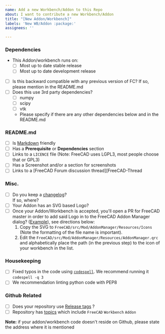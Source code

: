 ```yaml
---
name: Add a new Workbench/Addon to this Repo
about: I want to contribute a new Workbench/Addon
title: "[New Addon/Workbench]"
labels: 'New WB/Addon :package:'
assignees: ''

---
```


### Dependencies
- This Addon/workbench runs on:  
  - [ ] Most up to date stable release
  - [ ] Most up to date development release
- [ ] Is this backward compatible with any previous version of FC? If so, please mention in the README.md
- [ ] Does this use 3rd party dependencies?  
  - [ ] numpy
  - [ ] scipy
  - [ ] vtk 
  - Please specify if there are any other dependencies below and in the README.md

### README.md
- [ ] Is [Markdown][Markdown-link] friendly
- [ ] Has a **Prerequisite** or **Dependencies** section
- [ ] Links to a ``LICENCE`` file (Note: FreeCAD uses LGPL3, most people choose that or GPL3)
- [ ] Has a Screenshot and/or a section for screenshots
- [ ] Links to a [FreeCAD Forum discussion thread][FreeCAD-Thread  

### Misc.
- [ ] Do you keep a [changelog][Changelog]?  
  If so, where?  
- [ ] Your Addon has an SVG based Logo?
- [ ] Once your Addon/Workbench is accepted, you'll open a PR for FreeCAD master in order to add said Logo in to the FreeCAD Addon Manager dialog? ([Example][Add-Icons-to-Master]), see directions below:   
  1. Copy the SVG to `FreeCAD/src/Mod/AddonManager/Resources/Icons` (Note the formatting of the file name is important).
  2. Edit the `FreeCAD/src/Mod/AddonManager/Resources/AddonManager.qrc` and alphabetically place the path (in the previous step) to the icon of your workbench in the list. 

### Housekeeping
- [ ] Fixed typos in the code using [`codespell`][Codespell]. We recommend running it `codespell -q 3`
- [ ] We recommendation linting python code with PEP8 

### Github Related
- [ ] Does your repository use [Release tags][Github-Tags] ?
- [ ] Repository has [topics][Github-Topics] which include `FreeCAD` `Workbench` `Addon`  

**Note:** if your addon/workbench code doesn't reside on Github, please state the address where it is mentioned

 
[Markdown-link]: https://guides.github.com/features/mastering-markdown/
[FreeCAD-Thread]: https://forum.freecadweb.org/viewforum.php?f=8
[Changelog]: https://keepachangelog.com/en/1.0.0/
[Add-Icons-to-Master]: https://github.com/FreeCAD/FreeCAD/commit/bd985feef323468380a2e5dd88fb3b7046849826
[Codespell]: https://github.com/codespell-project/codespell
[Github-Topics]: https://help.github.com/en/articles/classifying-your-repository-with-topics
[Github-Tags]: https://help.github.com/en/articles/creating-releases
